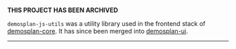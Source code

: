 **THIS PROJECT HAS BEEN ARCHIVED**

`demosplan-js-utils` was a utility library used in the frontend 
stack of [demosplan-core][demosplan-core]. It has since been
merged into [demosplan-ui][demosplan-ui].

---
[demosplan-core]: https://github.com/demos-europe/demosplan-core
[demosplan-ui]: https://github.com/demos-europe/demosplan-ui
